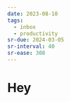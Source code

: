 ```yaml
---
date: 2023-08-10
tags:
  - inbox
  - productivity
sr-due: 2024-03-05
sr-interval: 40
sr-ease: 308
---
```

# Hey
